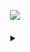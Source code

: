 
  <p align="center">
 <a href="https://skillicons.dev">
		<img src="https://skillicons.dev/icons?i=java" />
	</a>
</p>

<h4 align="center">
<details>
<summary></summary>

```java
import org.github.com.biography.Biography

public class AboutMe extends Biography {
  String name = "arcaanoo.";
  String contact = "arcaanoo@zarpium.net"; 
}
```
